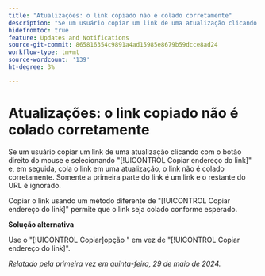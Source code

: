 ```yaml
---
title: "Atualizações: o link copiado não é colado corretamente"
description: "Se um usuário copiar um link de uma atualização clicando com o botão direito do mouse e selecionando Copiar endereço do link, então colar o link em uma atualização, o link não será colado corretamente. Somente a primeira parte do link é um link e o restante do URL é ignorado."
hidefromtoc: true
feature: Updates and Notifications
source-git-commit: 865816354c9891a4ad15985e8679b59dcce8ad24
workflow-type: tm+mt
source-wordcount: '139'
ht-degree: 3%

---
```



# Atualizações: o link copiado não é colado corretamente

Se um usuário copiar um link de uma atualização clicando com o botão direito do mouse e selecionando &quot;[!UICONTROL Copiar endereço do link]&quot; e, em seguida, cola o link em uma atualização, o link não é colado corretamente. Somente a primeira parte do link é um link e o restante do URL é ignorado.

Copiar o link usando um método diferente de &quot;[!UICONTROL Copiar endereço do link]&quot; permite que o link seja colado conforme esperado.

**Solução alternativa**

Use o &quot;[!UICONTROL Copiar]opção &quot; em vez de &quot;[!UICONTROL Copiar endereço do link]&quot;.

_Relatado pela primeira vez em quinta-feira, 29 de maio de 2024._
